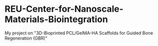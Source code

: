 # REU-Center-for-Nanoscale-Materials-Biointegration
My project on "3D-Bioprinted PCL/GelMA-HA Scaffolds for Guided Bone Regeneration (GBR)"
